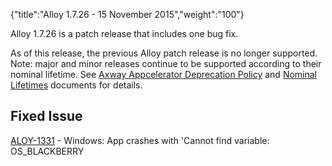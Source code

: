 {"title":"Alloy 1.7.26 - 15 November 2015","weight":"100"} 

Alloy 1.7.26 is a patch release that includes one bug fix.

As of this release, the previous Alloy patch release is no longer supported. Note: major and minor releases continue to be supported according to their nominal lifetime. See [Axway Appcelerator Deprecation Policy](/docs/appc/AMPLIFY_Appcelerator_Services_Overview/Axway_Appcelerator_Deprecation_Policy/) and [Nominal Lifetimes](/docs/appc/AMPLIFY_Appcelerator_Services_Overview/Axway_Appcelerator_Product_Lifecycle/#NominalLifetimes) documents for details.

## Fixed Issue

[ALOY-1331](https://jira.appcelerator.org/browse/ALOY-1331) - Windows: App crashes with 'Cannot find variable: OS\_BLACKBERRY